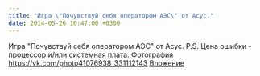 ```yaml
---
title: "Игра \"Почувствуй себя оператором АЭС\" от Асус."
date: 2014-05-26 10:47:00 +0300
---
```


Игра "Почувствуй себя оператором АЭС" от Асус.
P.S. Цена ошибки - процессор и/или системная плата.
Фотография
<a class="vk-attach" href="https://vk.com/photo41076938_331112143">https://vk.com/photo41076938_331112143</a>
<a class="vk-attach" href="https://vk.com/photo41076938_331112143">Вложение</a>
